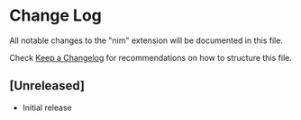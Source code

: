 # Change Log

All notable changes to the "nim" extension will be documented in this file.

Check [Keep a Changelog](http://keepachangelog.com/) for recommendations on how to structure this file.

## [Unreleased]

- Initial release